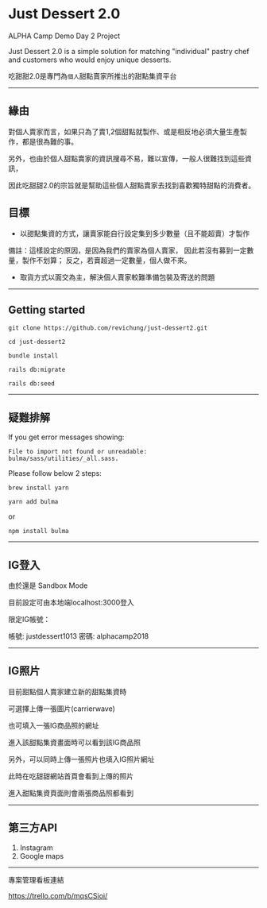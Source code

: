 # Just Dessert 2.0

ALPHA Camp Demo Day 2 Project

Just Dessert 2.0 is a simple solution for matching "individual" pastry chef and customers who would enjoy unique desserts.

吃甜甜2.0是專門為`個人`甜點賣家所推出的甜點集資平台

---

## 緣由

對個人賣家而言，如果只為了賣1,2個甜點就製作、或是相反地必須大量生產製作，都是很為難的事。

另外，也由於個人甜點賣家的資訊搜尋不易，難以宣傳，一般人很難找到這些資訊，

因此吃甜甜2.0的宗旨就是幫助這些個人甜點賣家去找到喜歡獨特甜點的消費者。


## 目標

* 以甜點集資的方式，讓賣家能自行設定集到多少數量（且不能超賣）才製作

備註：這樣設定的原因，是因為我們的賣家為個人賣家，
因此若沒有募到一定數量，製作不划算；
反之，若賣超過一定數量，個人做不來。

* 取貨方式以面交為主，解決個人賣家較難準備包裝及寄送的問題

---

## Getting started

`git clone https://github.com/revichung/just-dessert2.git`

`cd just-dessert2`

`bundle install`

`rails db:migrate`

`rails db:seed`

---

## 疑難排解

If you get error messages showing:

`File to import not found or unreadable: bulma/sass/utilities/_all.sass.`

Please follow below 2 steps:

`brew install yarn`

`yarn add bulma`

or

`npm install bulma`

---

## IG登入

由於還是 Sandbox Mode

目前設定可由本地端localhost:3000登入

限定IG帳號：

帳號: justdessert1013
密碼: alphacamp2018

---

## IG照片

目前甜點個人賣家建立新的甜點集資時

可選擇上傳一張圖片(carrierwave)

也可填入一張IG商品照的網址

進入該甜點集資畫面時可以看到該IG商品照


另外，可以同時上傳一張照片也填入IG照片網址

此時在吃甜甜網站首頁會看到上傳的照片

進入甜點集資頁面則會兩張商品照都看到

---

## 第三方API

1. Instagram
2. Google maps

---

專案管理看板連結

https://trello.com/b/mqsCSioi/


